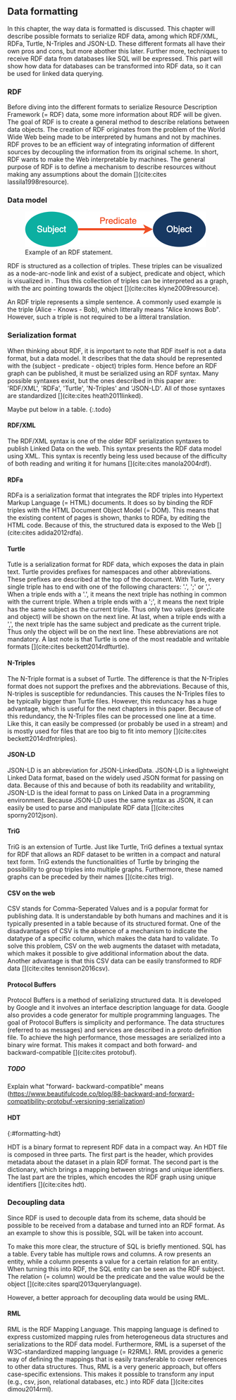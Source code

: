 ## Data formatting
In this chapter, the way data is formatted is discussed. This chapter will describe possible formats to serialize RDF data, among which RDF/XML, RDFa, Turtle, N-Triples and JSON-LD. These different formats all have their own pros and cons, but more abother this later. Further more, techniques to receive RDF data from databases like SQL will be expressed. This part will show how data for databases can be transformed into RDF data, so it can be used for linked data querying.

### RDF
Before diving into the different formats to serialize Resource Description Framework (= RDF) data, some more information about RDF will be given. The goal of RDF is to create a general method to describe relations between data objects. The creation of RDF originates from the problem of the World Wide Web being made to be interpreted by humans and not by machines. RDF proves to be an efficient way of integrating information of different sources by decoupling the information from its original scheme. In short, RDF wants to make the Web interpretable by machines. The general purpose of RDF is to define a mechanism to describe resources without making any assumptions about the domain [](cite:cites lassila1998resource).

### Data model
<figure id="RDF">
<img src="images/spo.png" alt="[RDF statement]">
<figcaption markdown="block">
Example of an RDF statement.
</figcaption>
</figure>

RDF is structured as a collection of triples. These triples can be visualized as a node-arc-node link and exist of a subject, predicate and object, which is visualized in [](#RDF). Thus this collection of triples can be interpreted as a graph, with the arc pointing towards the object [](cite:cites klyne2009resource). 

An RDF triple represents a simple sentence. A commonly used example is the triple (Alice - Knows - Bob), which litterally means "Alice knows Bob". However, such a triple is not required to be a litteral translation. 

### Serialization format
When thinking about RDF, it is important to note that RDF itself is not a data format, but a data model. It describes that the data should be represented with the (subject - predicate - object) triples form. Hence before an RDF graph can be published, it must be serialized using an RDF syntax. Many possible syntaxes exist, but the ones described in this paper are: 'RDF/XML', 'RDFa', 'Turtle', 'N-Triples' and 'JSON-LD'. All of those syntaxes are standardized [](cite:cites heath2011linked). 

Maybe put below in a table.
{:.todo}

#### RDF/XML
The RDF/XML syntax is one of the older RDF serialization syntaxes to publish Linked Data on the web. This syntax presents the RDF data model using XML. This syntax is recently being less used because of the difficulty of both reading and writing it for humans [](cite:cites manola2004rdf).

#### RDFa
RDFa is a serialization format that integrates the RDF triples into Hypertext Markup Language (= HTML) documents. It does so by binding the RDF triples with the HTML Document Object Model (= DOM). This means that the existing content of pages is shown, thanks to RDFa, by editing the HTML code. Because of this, the structured data is exposed to the Web [](cite:cites adida2012rdfa).

#### Turtle
Tutle is a serialization format for RDF data, which exposes the data in plain text. Turtle provides prefixes for namespaces and other abbreviations. These prefixes are described at the top of the document. With Turle, every single triple has to end with one of the following characters: '.', ';' or ','. When a triple ends with a '.', it means the next triple has nothing in common with the current triple. When a triple ends with a ';', it means the next triple has the same subject as the current triple. Thus only two values (predicate and object) will be shown on the next line. At last, when a triple ends with a ',', the next triple has the same subject and predicate as the current triple. Thus only the object will be on the next line. These abbreviations are not mandatory. A last note is that Turtle is one of the most readable and writable formats [](cite:cites beckett2014rdfturtle).

#### N-Triples
The N-Triple format is a subset of Turtle. The difference is that the N-Triples format does not support the prefixes and the abbreviations. Because of this, N-triples is susceptible for redundancies. This causes the N-Triples files to be typically bigger than Turtle files. However, this reduncacy has a huge advantage, which is useful for the next chapters in this paper. Because of this redundancy, the N-Triples files can be processed one line at a time. Like this, it can easily be compressed (or probably be used in a stream) and is mostly used for files that are too big to fit into memory [](cite:cites beckett2014rdfntriples).

#### JSON-LD
JSON-LD is an abbreviation for JSON-LinkedData. JSON-LD is a lightweight Linked Data format, based on the widely used JSON format for passing on data. Because of this and because of both its readability and writability, JSON-LD is the ideal format to pass on Linked Data in a programming environment. Because JSON-LD uses the same syntax as JSON, it can easily be used to parse and manipulate RDF data [](cite:cites sporny2012json).

#### TriG
TriG is an extension of Turtle. Just like Turtle, TriG defines a textual syntax for RDF that allows an RDF dataset to be written in a compact and natural text form. TriG extends the functionalities of Turtle by bringing the possibility to group triples into multiple graphs. Furthermore, these named graphs can be preceded by their names [](cite:cites trig). 

#### CSV on the web
CSV stands for Comma-Seperated Values and is a popular format for publishing data. It is understandable by both humans and machines and it is typically presented in a table because of its structured format. One of the disadvantages of CSV is the absence of a mechanism to indicate the datatype of a specific column, which makes the data hard to validate. To solve this problem, CSV on the web augments the dataset with metadata, which makes it possible to give additional information about the data. Another advantage is that this CSV data can be easily transformed to RDF data [](cite:cites tennison2016csv).

#### Protocol Buffers
Protocol Buffers is a method of serializing structured data. It is developed by Google and it involves an interface description language for data. Google also provides a code generator for multiple programming languages. The goal of Protocol Buffers is simplicity and performance. The data structures (referred to as messages) and services are described in a proto definition file. To achieve the high performance, those messages are serialized into a binary wire format. This makes it compact and both forward- and backward-compatible [](cite:cites protobuf).

##### TODO
Explain what "forward- backward-compatible" means (https://www.beautifulcode.co/blog/88-backward-and-forward-compatibility-protobuf-versioning-serialization)

#### HDT
{:#formatting-hdt}

HDT is a binary format to represent RDF data in a compact way. An HDT file is composed in three parts. The first part is the header, which provides metadata about the dataset in a plain RDF format. The second part is the dictionary, which brings a mapping between strings and unique identifiers. The last part are the triples, which encodes the RDF graph using unique identifiers [](cite:cites hdt).

### Decoupling data
Since RDF is used to decouple data from its scheme, data should be possible to be received from a database and turned into an RDF format. As an example to show this is possible, SQL will be taken into account. 

To make this more clear, the structure of SQL is briefly mentioned. SQL has a table. Every table has multiple rows and columns. A row presents an entity, while a column presents a value for a certain relation for an entity. When turning this into RDF, the SQL entity can be seen as the RDF subject. The relation (= column) would be the predicate and the value would be the object [](cite:cites sparql2013querylanguage). 

However, a better approach for decoupling data would be using RML.

#### RML
RML is the RDF Mapping Language. This mapping language is defined to express customized mapping rules from heterogeneous data structures and serializations to the RDF data model. Furthermore, RML is a superset of the W3C-standardized mapping language (= R2RML). RML provides a generic way of defining the mappings that is easily transferable to cover references to other data structures. Thus, RML is a very generic approach, but offers case-specific extensions. This makes it possible to transform any input (e.g., csv, json, relational databases, etc.) into RDF data [](cite:cites dimou2014rml).